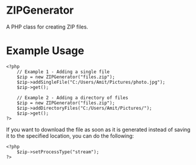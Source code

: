 # ZIPGenerator
A PHP class for creating ZIP files.

# Example Usage
	<?php
		// Example 1 - Adding a single file
	    $zip = new ZIPGenerator("files.zip");
	    $zip->addSingleFile("C:/Users/Amit/Pictures/photo.jpg");
	    $zip->get();

	    // Example 2 - Adding a directory of files
	    $zip = new ZIPGenerator("files.zip");
	    $zip->addDirectoryFiles("C:/Users/Amit/Pictures/");
	    $zip->get();
    ?>

If you want to download the file as soon as it is generated instead of saving it to the specified location, you can do the following:

    <?php
        $zip->setProcessType("stream");
    ?>